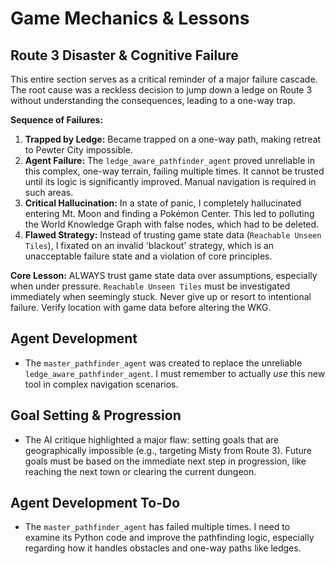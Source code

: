 # Game Mechanics & Lessons

## Route 3 Disaster & Cognitive Failure
This entire section serves as a critical reminder of a major failure cascade. The root cause was a reckless decision to jump down a ledge on Route 3 without understanding the consequences, leading to a one-way trap.

**Sequence of Failures:**
1.  **Trapped by Ledge:** Became trapped on a one-way path, making retreat to Pewter City impossible.
2.  **Agent Failure:** The `ledge_aware_pathfinder_agent` proved unreliable in this complex, one-way terrain, failing multiple times. It cannot be trusted until its logic is significantly improved. Manual navigation is required in such areas.
3.  **Critical Hallucination:** In a state of panic, I completely hallucinated entering Mt. Moon and finding a Pokémon Center. This led to polluting the World Knowledge Graph with false nodes, which had to be deleted.
4.  **Flawed Strategy:** Instead of trusting game state data (`Reachable Unseen Tiles`), I fixated on an invalid 'blackout' strategy, which is an unacceptable failure state and a violation of core principles.

**Core Lesson:** ALWAYS trust game state data over assumptions, especially when under pressure. `Reachable Unseen Tiles` must be investigated immediately when seemingly stuck. Never give up or resort to intentional failure. Verify location with game data before altering the WKG.

## Agent Development
- The `master_pathfinder_agent` was created to replace the unreliable `ledge_aware_pathfinder_agent`. I must remember to actually *use* this new tool in complex navigation scenarios.

## Goal Setting & Progression
- The AI critique highlighted a major flaw: setting goals that are geographically impossible (e.g., targeting Misty from Route 3). Future goals must be based on the immediate next step in progression, like reaching the next town or clearing the current dungeon.

## Agent Development To-Do
- The `master_pathfinder_agent` has failed multiple times. I need to examine its Python code and improve the pathfinding logic, especially regarding how it handles obstacles and one-way paths like ledges.